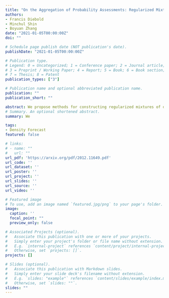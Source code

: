 ```yaml
---
title: "On the Aggregation of Probability Assessments: Regularized Mixtures of Predictive Densities for Eurozone Inflation and Real Interest Rates"
authors:
- Francis Diebold
- Minchul Shin
- Boyuan Zhang
date: "2021-01-05T00:00:00Z"
doi: ""

# Schedule page publish date (NOT publication's date).
publishDate: "2021-01-05T00:00:00Z"

# Publication type.
# Legend: 0 = Uncategorized; 1 = Conference paper; 2 = Journal article;
# 3 = Preprint / Working Paper; 4 = Report; 5 = Book; 6 = Book section;
# 7 = Thesis; 8 = Patent
publication_types: ["3"]

# Publication name and optional abbreviated publication name.
publication: ""
publication_short: ""

abstract: We propose methods for constructing regularized mixtures of density forecasts.  We explore a variety of objectives and regularization penalties, and we use them in a substantive exploration of Eurozone inflation and real interest rate density forecasts. All individual inflation forecasters (even the ex post best  forecaster) are outperformed by our regularized mixtures. The log scores of the Simplex and Best-Average mixtures, for example, are approximately 7\% better than that of the ex post best individual forecaster, and  15\% better  than that of the median forecaster.  From the Great Recession onward, the optimal regularization tends to move density forecasts' probability mass from the centers to the tails, correcting for overconfidence.
# Summary. An optional shortened abstract.
summary: We 

tags:
- Density Forecast
featured: false

# links:
# - name: ""
#   url: ""
url_pdf: 'https://arxiv.org/pdf/2012.11649.pdf'
url_code: ''
url_dataset: ''
url_poster: ''
url_project: ''
url_slides: ''
url_source: ''
url_video: ''

# Featured image
# To use, add an image named `featured.jpg/png` to your page's folder. 
image:
  caption: ''
  focal_point: ""
  preview_only: false

# Associated Projects (optional).
#   Associate this publication with one or more of your projects.
#   Simply enter your project's folder or file name without extension.
#   E.g. `internal-project` references `content/project/internal-project/index.md`.
#   Otherwise, set `projects: []`.
projects: []

# Slides (optional).
#   Associate this publication with Markdown slides.
#   Simply enter your slide deck's filename without extension.
#   E.g. `slides: "example"` references `content/slides/example/index.md`.
#   Otherwise, set `slides: ""`.
slides: ""
---
```


